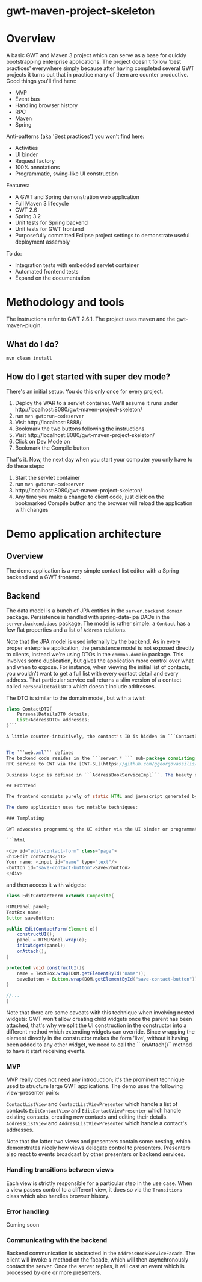 gwt-maven-project-skeleton
==========================

# Overview

A basic GWT and Maven 3 project which can serve as a base for quickly bootstrapping enterprise applications. The project doesn't follow 'best practices' everywhere  simply because after having completed several GWT projects it turns out that in practice many of them are counter productive. Good things you'll find here:

* MVP
* Event bus
* Handling browser history
* RPC
* Maven
* Spring

Anti-patterns (aka 'Best practices') you won't find here:

* Activities
* UI binder
* Request factory
* 100% annotations
* Programmatic, swing-like UI construction

Features:

* A GWT and Spring demonstration web application
* Full Maven 3 lifecycle 
* GWT 2.6
* Spring 3.2
* Unit tests for Spring backend
* Unit tests for GWT frontend 
* Purposefully committed Eclipse project settings to demonstrate useful deployment assembly

To do:

* Integration tests with embedded servlet container
* Automated frontend tests
* Expand on the documentation

# Methodology and tools

The instructions refer to GWT 2.6.1. The project uses maven and the gwt-maven-plugin.

## What do I do?

```mvn clean install```

## How do I get started with super dev mode?

There's an initial setup. You do this only once for every project.

1. Deploy the WAR to a servlet container. We'll assume it runs under http://localhost:8080/gwt-maven-project-skeleton/
2. run ```mvn gwt:run-codeserver```
3. Visit http://localhost:8888/
4. Bookmark the two buttons following the instructions
5. Visit http://localhost:8080/gwt-maven-project-skeleton/
6. Click on Dev Mode on
7. Bookmark the Compile button

That's it. Now, the next day when you start your computer you only have to do these steps:

1. Start the servlet container
2. run ```mvn gwt:run-codeserver```
3. http://localhost:8080/gwt-maven-project-skeleton/
4. Any time you make a change to client code, just click on the bookmarked Compile button and the browser will reload the application with changes

# Demo application architecture

## Overview

The demo application is a very simple contact list editor with a Spring backend and a GWT frontend.

## Backend

 The data model is a bunch of JPA entities in the ```server.backend.domain``` package.
Persistence is handled with spring-data-jpa DAOs in the ```server.backend.daos``` package.
The model is rather simple: a ```Contact``` has a few flat properties and a list of ```Address``` relations.

Note that the JPA model is used internally by the backend. As in every proper enterprise application, the persistence model is not exposed directly to clients,
instead we're using DTOs in the ```common.domain``` package. This involves some duplication, but gives the application more control over what and when to expose.
For instance, when viewing the initial list of contacts, you wouldn't want to get a full list with every contact detail and every address. That particular service call returns a slim version of a contact called ```PersonalDetailsDTO``` which doesn't include addresses.

The DTO is similar to the domain model, but with a twist:

```java 
class ContactDTO{
	PersonalDetailsDTO details;
	List<AddressDTO> addresses;
}```

A little counter-intuitively, the contact's ID is hidden in ```ContactDTO.details.ID```, but that avoids duplication of the ID into ```ContactDTO``` and allows us to reuse the ```PersonalDetailsDTO`` wherever we need to operate only on the contact and not its addresses.


The ```web.xml``` defines 
The backend code resides in the ```server.* ``` sub-package consisting of Spring data DAOs and an ```AddressBookService``` which is exposed as an
RPC service to GWT via the [GWT-SL](https://github.com/ggeorgovassilis/gwt-sl). The web-agnostic part of the application is defined in ```application-context.xml``` and the web specific part in ```api-servlet.xml```.

Business logic is defined in ```AddressBookServiceImpl```. The beauty of spring-data-jpa and the GWT-SL lies in that the service implementation does not require any dependencies on ORMs, JDBC or the servlet API, not even the GWT API.

## Frontend

The frontend consists purely of static HTML and javascript generated by the GWT compiler. As a true single page application, the only HTML page is generated by ```index.jsp``` which loads the javascript output of the GWT compiler. The client then communicates with the backend ```AddressBookService``` in order to query and update contacts.

The demo application uses two notable techniques:

### Templating

GWT advocates programming the UI either via the UI binder or programmatically. I have found both techniques to be problematic and slow; instead I'm demonstrating a technique I call 'templating'. The gist is to define your UI forms as a normal part of the HTML like this:

```html

<div id="edit-contact-form" class="page">
<h1>Edit contacts</h1>
Your name: <input id="name" type="text"/>
<button id="save-contact-button">Save</button>
</div>
```
and then access it with widgets:

```java
class EditContactForm extends Composite{

HTMLPanel panel;
TextBox name;
Button saveButton;

public EditContactForm(Element e){
	constructUI();
	panel = HTMLPanel.wrap(e);
	initWidget(panel);
	onAttach();
}

protected void constructUI(){
	name = TextBox.wrap(DOM.getElementById("name"));
	saveButton = Button.wrap(DOM.getElementById("save-contact-button"));	
}

//...
}

```

Note that there are some caveats with this technique when involving nested widgets: GWT won't allow creating child widgets once the parent has been attached, that's why we split the UI construction in the constructor into a different method which extending widgets can override. Since wrapping the element directly in the constructor makes the form 'live', without it having been added to any other widget, we need to call the ```onAttach()`` method to have it start receiving events. 

### MVP

MVP really does not need any introduction; it's the prominent technique used to structure large GWT applications. The demo uses the following view-presenter pairs:

```ContactListView``` and ```ContactListViewPresenter``` which handle a list of contacts
```EditContactView``` and ```EditContactViewPresenter``` which handle existing contacts, creating new contacts and editing their details.
```AddressListView``` and ```AddressListViewPresenter``` which handle a contact's addresses.

Note that the latter two views and presenters contain some nesting, which demonstrates nicely how views delegate control to presenters. Presenters also react to events broadcast by other presenters or backend services.

### Handling transitions between views

Each view is strictly responsible for a particular step in the use case. When a view passes control to a different view, it does so via the ```Transitions``` class
which also handles browser history.

### Error handling

Coming soon

### Communicating with the backend

Backend communication is abstracted in the ```AddressBookServiceFacade```. The client will invoke a method on the facade, which will then asynchronously contact the server. Once the server replies, it will cast an event which is processed by one or more presenters.